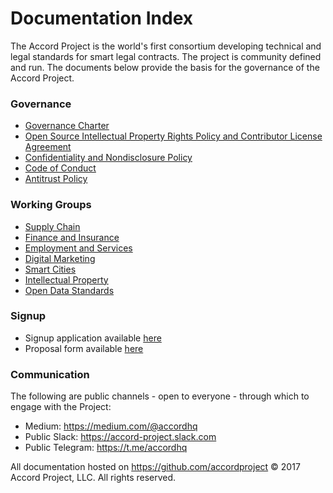 # Documentation Index

The Accord Project is the world's first consortium developing technical and legal standards for smart legal contracts. The project is community defined and run. The documents below provide the basis for the governance of the Accord Project.

### Governance

* [Governance Charter](https://github.com/accordproject/docs/blob/master/Accord%20Project%20Governance%20Charter.pdf)
* [Open Source Intellectual Property Rights Policy and Contributor License Agreement](https://github.com/accordproject/docs/blob/master/Accord%20Project%20Open%20Source%20Intellectual%20Property%20Rights%20Policy%20and%20Contributor%20License%20Agreement.pdf)
* [Confidentiality and Nondisclosure Policy](https://github.com/accordproject/docs/blob/master/Accord%20Project%20Confidentiality%20and%20Non-Disclosure%20Policy.pdf)
* [Code of Conduct](https://github.com/accordproject/docs/blob/master/Accord%20Project%20Code%20of%20Conduct.pdf)
* [Antitrust Policy](https://github.com/accordproject/docs/blob/master/Accord%20Project%20Antitrust%20Policy.pdf)

### Working Groups

* [Supply Chain](https://github.com/accordproject/working-groups/blob/master/Supply%20Chain%20Working%20Group%20Charter%20v2.pdf)
* [Finance and Insurance](https://github.com/accordproject/working-groups/blob/master/Finance%20and%20Insurance%20Working%20Group%20Charter%20v2.pdf)
* [Employment and Services](https://github.com/accordproject/working-groups/blob/master/Employment%20and%20Services%20Working%20Group%20Charter%20v2.pdf)
* [Digital Marketing](https://github.com/accordproject/working-groups/blob/master/Digital%20Marketing%20Working%20Group%20Charter%20v2.pdf)
* [Smart Cities](https://github.com/accordproject/working-groups/blob/master/Smart%20Cities%20Working%20Group%20Charter%20v2.pdf)
* [Intellectual Property](https://github.com/accordproject/working-groups/blob/master/Intellectual%20Property%20Working%20Group%20Charter.pdf) 
* [Open Data Standards](https://github.com/accordproject/working-groups/blob/master/Open%20Data%20Standards%20Working%20Group%20Charter%20v2.pdf)

### Signup

* Signup application available [here](https://docs.google.com/forms/d/e/1FAIpQLScmPLO6vflTKFTRTJXiopCjGEvS5mMeH-ZlBnuStiQ3U4k19A/viewform)
* Proposal form available [here](https://docs.google.com/forms/d/e/1FAIpQLScAmrZ3_BbFmUmKCh24K94O06uSe73WjsaSbUaQfK_m4z7wig/viewform)

### Communication

The following are public channels - open to everyone - through which to engage with the Project:

* Medium: https://medium.com/@accordhq 
* Public Slack: https://accord-project.slack.com   
* Public Telegram: https://t.me/accordhq

All documentation hosted on https://github.com/accordproject © 2017 Accord Project, LLC. All rights reserved. 
